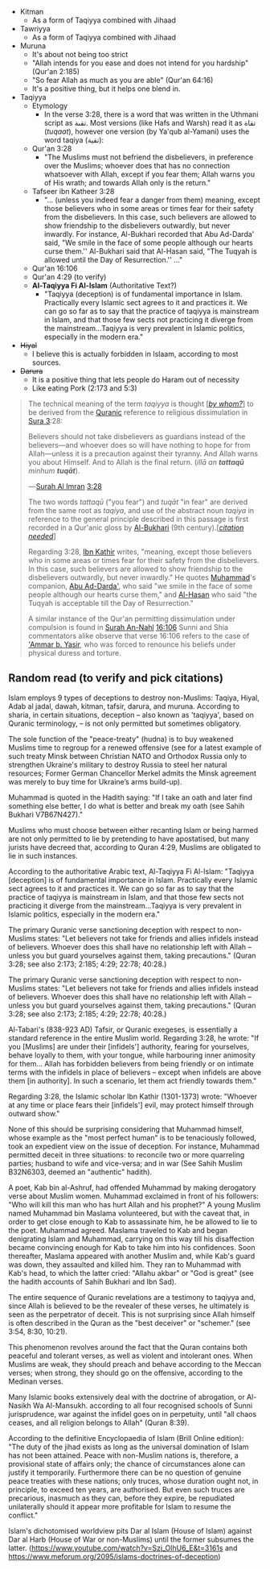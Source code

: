 

- Kitman
	- As a form of Taqiyya combined with Jihaad
- Tawriyya
	- As a form of Taqiyya combined with Jihaad
- Muruna
	- It's about not being too strict
	- "Allah intends for you ease and does not intend for you hardship" (Qur'an 2:185)
	- "So fear Allah as much as you are able" (Qur'an 64:16)
	- It's a positive thing, but it helps one blend in.
- Taqiyya
	- Etymology
		- In the verse 3:28, there is a word that was written in the Uthmani script as تقىة. Most versions (like Hafs and Warsh) read it as تقاة (_tuqaat_), however one version (by Ya'qub al-Yamani) uses the word taqiya (تقية):
	- Qur'an 3:28
		- "The Muslims must not befriend the disbelievers, in preference over the Muslims; whoever does that has no connection whatsoever with Allah, except if you fear them; Allah warns you of His wrath; and towards Allah only is the return."
	- Tafseer ibn Katheer 3:28
		- "... (unless you indeed fear a danger from them) meaning, except those believers who in some areas or times fear for their safety from the disbelievers. In this case, such believers are allowed to show friendship to the disbelievers outwardly, but never inwardly. For instance, Al-Bukhari recorded that Abu Ad-Darda' said, "We smile in the face of some people although our hearts curse them.'' Al-Bukhari said that Al-Hasan said, "The Tuqyah is allowed until the Day of Resurrection.'' ..."
	- Qur'an 16:106
	- Qur'an 4:29 (to verify)
	- **Al-Taqiyya Fi Al-Islam** (Authoritative Text?)
		- "Taqiyya (deception) is of fundamental importance in Islam. Practically every Islamic sect agrees to it and practices it. We can go so far as to say that the practice of taqiyya is mainstream in Islam, and that those few sects not practicing it diverge from the mainstream...Taqiyya is very prevalent in Islamic politics, especially in the modern era."
- ~~Hiyal~~
	- I believe this is actually forbidden in Islaam, according to most sources.
- ~~Darura~~
	- It is a positive thing that lets people do Haram out of necessity
	- Like eating Pork (2:173 and 5:3)

>
>The technical meaning of the term _taqiyya_ is thought [_[by whom?](https://en.wikipedia.org/wiki/Wikipedia:Manual_of_Style/Words_to_watch#Unsupported_attributions "Wikipedia:Manual of Style/Words to watch")_] to be derived from the [Quranic](https://en.wikipedia.org/wiki/Quran "Quran") reference to religious dissimulation in [Sura 3](https://en.wikipedia.org/wiki/Sura_3 "Sura 3"):28:
>
> Believers should not take disbelievers as guardians instead of the believers—and whoever does so will have nothing to hope for from Allah—unless it is a precaution against their tyranny. And Allah warns you about Himself. And to Allah is the final return. (_illā an **tattaqū** minhum **tuqāt**_).
> 
> — [Surah Al Imran](https://en.wikipedia.org/wiki/Al_Imran "Al Imran") [3:28](https://quran.com/3?startingVerse=28)
>
> The two words _tattaqū_ ("you fear") and _tuqāt_ "in fear" are derived from the same root as _taqiya_, and use of the abstract noun _taqiya_ in reference to the general principle described in this passage is first recorded in a Qur'anic gloss by [Al-Bukhari](https://en.wikipedia.org/wiki/Muhammad_al-Bukhari "Muhammad al-Bukhari") (9th century).[_[citation needed](https://en.wikipedia.org/wiki/Wikipedia:Citation_needed "Wikipedia:Citation needed")_]
>
> Regarding 3:28, [Ibn Kathir](https://en.wikipedia.org/wiki/Ibn_Kathir "Ibn Kathir") writes, "meaning, except those believers who in some areas or times fear for their safety from the disbelievers. In this case, such believers are allowed to show friendship to the disbelievers outwardly, but never inwardly." He quotes [Muhammad](https://en.wikipedia.org/wiki/Muhammad "Muhammad")'s companion, [Abu Ad-Darda'](https://en.wikipedia.org/wiki/Abu_Ad-Darda%27 "Abu Ad-Darda'"), who said "we smile in the face of some people although our hearts curse them," and [Al-Hasan](https://en.wikipedia.org/wiki/Hasan_ibn_Ali "Hasan ibn Ali") who said "the Tuqyah is acceptable till the Day of Resurrection."
>
> A similar instance of the Qur'an permitting dissimulation under compulsion is found in [Surah An-Nahl](https://en.wikipedia.org/wiki/An-Nahl "An-Nahl") [16:106](https://quran.com/16?startingVerse=106) Sunni and Shia commentators alike observe that verse 16:106 refers to the case of ['Ammar b. Yasir](https://en.wikipedia.org/wiki/Ammar_ibn_Yasir "Ammar ibn Yasir"), who was forced to renounce his beliefs under physical duress and torture.

## Random read (to verify and pick citations)
Islam employs 9 types of deceptions to destroy non-Muslims: Taqiya, Hiyal, Adab al jadal, dawah, kitman, tafsir, darura, and muruna. According to sharia, in certain situations, deception – also known as 'taqiyya', based on Quranic terminology, – is not only permitted but sometimes obligatory.

The sole function of the "peace-treaty" (hudna) is to buy weakened Muslims time to regroup for a renewed offensive (see for a latest example of such treaty Minsk between Christian NATO and Orthodox Russia only to strengthen Ukraine's military to destroy Russia to steel her natural resources; Former German Chancellor Merkel admits the Minsk agreement was merely to buy time for Ukraine’s arms build-up).

Muhammad is quoted in the Hadith saying: "If I take an oath and later find something else better, I do what is better and break my oath (see Sahih Bukhari V7B67N427)."

Muslims who must choose between either recanting Islam or being harmed are not only permitted to lie by pretending to have apostatised, but many jurists have decreed that, according to Quran 4:29, Muslims are obligated to lie in such instances.

According to the authoritative Arabic text, Al-Taqiyya Fi Al-Islam: "Taqiyya [deception] is of fundamental importance in Islam. Practically every Islamic sect agrees to it and practices it. We can go so far as to say that the practice of taqiyya is mainstream in Islam, and that those few sects not practicing it diverge from the mainstream...Taqiyya is very prevalent in Islamic politics, especially in the modern era."

The primary Quranic verse sanctioning deception with respect to non-Muslims states: "Let believers not take for friends and allies infidels instead of believers. Whoever does this shall have no relationship left with Allah – unless you but guard yourselves against them, taking precautions." (Quran 3:28; see also 2:173; 2:185; 4:29; 22:78; 40:28.)


 The primary Quranic verse sanctioning deception with respect to non-Muslims states: "Let believers not take for friends and allies infidels instead of believers. Whoever does this shall have no relationship left with Allah – unless you but guard yourselves against them, taking precautions." (Quran 3:28; see also 2:173; 2:185; 4:29; 22:78; 40:28.)
 
 Al-Tabari's (838-923 AD) Tafsir, or Quranic exegeses, is essentially a standard reference in the entire Muslim world. Regarding 3:28, he wrote: "If you [Muslims] are under their [infidels'] authority, fearing for yourselves, behave loyally to them, with your tongue, while harbouring inner animosity for them... Allah has forbidden believers from being friendly or on intimate terms with the infidels in place of believers – except when infidels are above them [in authority]. In such a scenario, let them act friendly towards them."
 
 Regarding 3:28, the Islamic scholar Ibn Kathir (1301-1373) wrote: "Whoever at any time or place fears their [infidels'] evil, may protect himself through outward show."
 
 None of this should be surprising considering that Muhammad himself, whose example as the "most perfect human" is to be tenaciously followed, took an expedient view on the issue of deception. For instance, Muhammad permitted deceit in three situations: to reconcile two or more quarreling parties; husband to wife and vice-versa; and in war (See Sahih Muslim B32N6303, deemed an "authentic" hadith).
 
 A poet, Kab bin al-Ashruf, had offended Muhammad by making derogatory verse about Muslim women. Muhammad exclaimed in front of his followers: "Who will kill this man who has hurt Allah and his prophet?" A young Muslim named Muhammad bin Maslama volunteered, but with the caveat that, in order to get close enough to Kab to assassinate him, he be allowed to lie to the poet. Muhammad agreed. Maslama traveled to Kab and began denigrating Islam and Muhammad, carrying on this way till his disaffection became convincing enough for Kab to take him into his confidences. Soon thereafter, Maslama appeared with another Muslim and, while Kab's guard was down, they assaulted and killed him. They ran to Muhammad with Kab's head, to which the latter cried: "Allahu akbar" or "God is great" (see the hadith accounts of Sahih Bukhari and Ibn Sad).
 
 The entire sequence of Quranic revelations are a testimony to taqiyya and, since Allah is believed to be the revealer of these verses, he ultimately is seen as the perpetrator of deceit. This is not surprising since Allah himself is often described in the Quran as the "best deceiver" or "schemer." (see 3:54, 8:30, 10:21).
 
 This phenomenon revolves around the fact that the Quran contains both peaceful and tolerant verses, as well as violent and intolerant ones. When Muslims are weak, they should preach and behave according to the Meccan verses; when strong, they should go on the offensive, according to the Medinan verses.
 
 Many Islamic books extensively deal with the doctrine of abrogation, or Al-Nasikh Wa Al-Mansukh. according to all four recognised schools of Sunni jurisprudence, war against the infidel goes on in perpetuity, until "all chaos ceases, and all religion belongs to Allah" (Quran 8:39).
 
 According to the definitive Encyclopaedia of Islam (Brill Online edition): "The duty of the jihad exists as long as the universal domination of Islam has not been attained. Peace with non-Muslim nations is, therefore, a provisional state of affairs only; the chance of circumstances alone can justify it temporarily. Furthermore there can be no question of genuine peace treaties with these nations; only truces, whose duration ought not, in principle, to exceed ten years, are authorised. But even such truces are precarious, inasmuch as they can, before they expire, be repudiated unilaterally should it appear more profitable for Islam to resume the conflict."
 
 Islam's dichotomised worldview pits Dar al Islam (House of Islam) against Dar al Harb (House of War or non-Muslims) until the former subsumes the latter. (https://www.youtube.com/watch?v=Szj_OlhU6_E&t=3161s and https://www.meforum.org/2095/islams-doctrines-of-deception)